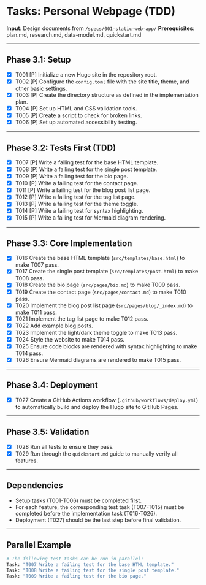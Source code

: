 # Tasks: Personal Webpage (TDD)

**Input**: Design documents from `/specs/001-static-web-app/`
**Prerequisites**: plan.md, research.md, data-model.md, quickstart.md

---

## Phase 3.1: Setup

- [X] T001 [P] Initialize a new Hugo site in the repository root.
- [X] T002 [P] Configure the `config.toml` file with the site title, theme, and other basic settings.
- [X] T003 [P] Create the directory structure as defined in the implementation plan.
- [X] T004 [P] Set up HTML and CSS validation tools.
- [X] T005 [P] Create a script to check for broken links.
- [X] T006 [P] Set up automated accessibility testing.

---

## Phase 3.2: Tests First (TDD)

- [X] T007 [P] Write a failing test for the base HTML template.
- [X] T008 [P] Write a failing test for the single post template.
- [X] T009 [P] Write a failing test for the bio page.
- [X] T010 [P] Write a failing test for the contact page.
- [X] T011 [P] Write a failing test for the blog post list page.
- [X] T012 [P] Write a failing test for the tag list page.
- [X] T013 [P] Write a failing test for the theme toggle.
- [X] T014 [P] Write a failing test for syntax highlighting.
- [X] T015 [P] Write a failing test for Mermaid diagram rendering.

---

## Phase 3.3: Core Implementation

- [X] T016 Create the base HTML template (`src/templates/base.html`) to make T007 pass.
- [X] T017 Create the single post template (`src/templates/post.html`) to make T008 pass.
- [X] T018 Create the bio page (`src/pages/bio.md`) to make T009 pass.
- [X] T019 Create the contact page (`src/pages/contact.md`) to make T010 pass.
- [X] T020 Implement the blog post list page (`src/pages/blog/_index.md`) to make T011 pass.
- [X] T021 Implement the tag list page to make T012 pass.
- [X] T022 Add example blog posts.
- [X] T023 Implement the light/dark theme toggle to make T013 pass.
- [X] T024 Style the website to make T014 pass.
- [X] T025 Ensure code blocks are rendered with syntax highlighting to make T014 pass.
- [X] T026 Ensure Mermaid diagrams are rendered to make T015 pass.

---

## Phase 3.4: Deployment

- [X] T027 Create a GitHub Actions workflow (`.github/workflows/deploy.yml`) to automatically build and deploy the Hugo site to GitHub Pages.

---

## Phase 3.5: Validation

- [X] T028 Run all tests to ensure they pass.
- [X] T029 Run through the `quickstart.md` guide to manually verify all features.

---

## Dependencies

- Setup tasks (T001-T006) must be completed first.
- For each feature, the corresponding test task (T007-T015) must be completed before the implementation task (T016-T026).
- Deployment (T027) should be the last step before final validation.

---

## Parallel Example

```bash
# The following test tasks can be run in parallel:
Task: "T007 Write a failing test for the base HTML template."
Task: "T008 Write a failing test for the single post template."
Task: "T009 Write a failing test for the bio page."
```
